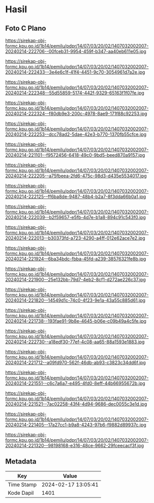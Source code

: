 # Hasil

## Foto C Plano

https://sirekap-obj-formc.kpu.go.id/1b14/pemilu/pdpr/14/07/03/20/02/1407032002007-20240214-222706--00fceb31-9954-459f-b347-aa40eb611e05.jpg

https://sirekap-obj-formc.kpu.go.id/1b14/pemilu/pdpr/14/07/03/20/02/1407032002007-20240214-222433--3e4e6c1f-41f4-4451-9c70-3054961d7a2e.jpg

https://sirekap-obj-formc.kpu.go.id/1b14/pemilu/pdpr/14/07/03/20/02/1407032002007-20240214-222348--55d55859-5174-442f-9329-65163f1f07fe.jpg

https://sirekap-obj-formc.kpu.go.id/1b14/pemilu/pdpr/14/07/03/20/02/1407032002007-20240214-222324--f80db9e3-200c-4978-8ae9-171f88c92253.jpg

https://sirekap-obj-formc.kpu.go.id/1b14/pemilu/pdpr/14/07/03/20/02/1407032002007-20240214-222253--dcc78ad2-5dae-42e3-b770-1370fb55cfce.jpg

https://sirekap-obj-formc.kpu.go.id/1b14/pemilu/pdpr/14/07/03/20/02/1407032002007-20240214-221101--f9572456-6418-49c0-9bd5-beed870a9157.jpg

https://sirekap-obj-formc.kpu.go.id/1b14/pemilu/pdpr/14/07/03/20/02/1407032002007-20240214-222205--a75fbeea-2fd6-475c-98d3-d435e5534017.jpg

https://sirekap-obj-formc.kpu.go.id/1b14/pemilu/pdpr/14/07/03/20/02/1407032002007-20240214-222125--ff6ba8de-9487-48b4-b2a7-8f3dda66b0a1.jpg

https://sirekap-obj-formc.kpu.go.id/1b14/pemilu/pdpr/14/07/03/20/02/1407032002007-20240214-222039--b2f59657-e5fb-4d7e-b1a8-894c91c543f0.jpg

https://sirekap-obj-formc.kpu.go.id/1b14/pemilu/pdpr/14/07/03/20/02/1407032002007-20240214-222013--b30373fd-a723-4290-a4ff-012e62ace7e2.jpg

https://sirekap-obj-formc.kpu.go.id/1b14/pemilu/pdpr/14/07/03/20/02/1407032002007-20240214-221924--6ba34bdc-fbba-45fd-a239-38576321fe8b.jpg

https://sirekap-obj-formc.kpu.go.id/1b14/pemilu/pdpr/14/07/03/20/02/1407032002007-20240214-221900--25e132bb-79d7-4eb2-8cf1-d272ae226c37.jpg

https://sirekap-obj-formc.kpu.go.id/1b14/pemilu/pdpr/14/07/03/20/02/1407032002007-20240214-221820--14549d1c-74c0-4f23-9e1a-43a55c885d61.jpg

https://sirekap-obj-formc.kpu.go.id/1b14/pemilu/pdpr/14/07/03/20/02/1407032002007-20240214-221738--193fae91-9b8e-4645-b06e-c09b49a4c5fe.jpg

https://sirekap-obj-formc.kpu.go.id/1b14/pemilu/pdpr/14/07/03/20/02/1407032002007-20240214-222730--a18edf30-77ef-4c08-aa65-88a1593e1883.jpg

https://sirekap-obj-formc.kpu.go.id/1b14/pemilu/pdpr/14/07/03/20/02/1407032002007-20240214-221712--a09fd970-562f-46db-ab93-c3823c34dd6f.jpg

https://sirekap-obj-formc.kpu.go.id/1b14/pemilu/pdpr/14/07/03/20/02/1407032002007-20240214-221551--c6c7a6a7-e495-4fd0-8eff-44b66955672b.jpg

https://sirekap-obj-formc.kpu.go.id/1b14/pemilu/pdpr/14/07/03/20/02/1407032002007-20240214-221521--7ac02258-43f4-4d94-9686-dec0055c3e1d.jpg

https://sirekap-obj-formc.kpu.go.id/1b14/pemilu/pdpr/14/07/03/20/02/1407032002007-20240214-221405--17a27cc1-b9a8-4243-97b6-f9882d89937c.jpg

https://sirekap-obj-formc.kpu.go.id/1b14/pemilu/pdpr/14/07/03/20/02/1407032002007-20240214-221320--98198168-e316-48ce-9662-29fceecacf3f.jpg


## Metadata

| Key        | Value               |
| ---------- | ------------------- |
| Time Stamp | 2024-02-17 13:05:41 |
| Kode Dapil | 1401                |



